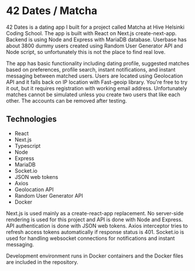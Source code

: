 # 42 Dates / Matcha

42 Dates is a dating app I built for a project called Matcha at
Hive Helsinki Coding School. The app is built with React
on Next.js create-next-app. Backend is using Node and
Express with MariaDB database. Userbase has about 3800
dummy users created using Random User Generator API and
Node script, so unfortunately this is not the place to
find real love.

The app has basic functionality including dating
profile, suggested matches based on preferences, profile
search, instant notifications, and instant messaging
between matched users. Users are located using
Geolocation API and it falls back on IP location with
Fast-geoip library. You&apos;re free to try it out, but
it requires registration with working email address.
Unfortunately matches cannot be simulated unless you
create two users that like each other. The accounts can
be removed after testing.

## Technologies
				
* React
* Next.js
* Typescript
* Node
* Express
* MariaDB
* Socket.io
* JSON web tokens
* Axios
* Geolocation API
* Random User Generator API
* Docker
			
Next.js is used mainly as a create-react-app
replacement. No server-side rendering is used for this
project and API is done with Node and Express. API
authentication is done with JSON web tokens. Axios
interceptor tries to refresh access tokens automatically
if response status is 401. Socket.io is used for
handling websocket connections for notifications and
instant messaging.
				
Development environment runs in Docker containers and the Docker files are included in the repository.
				
